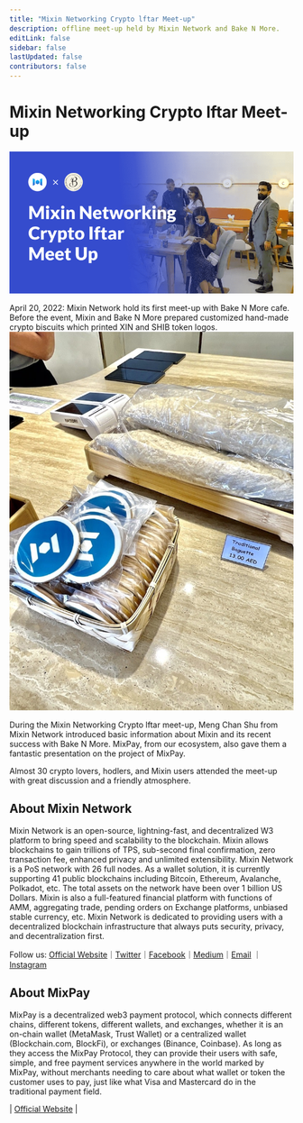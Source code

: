 ```yaml
---
title: "Mixin Networking Crypto lftar Meet-up"
description: offline meet-up held by Mixin Network and Bake N More.
editLink: false
sidebar: false
lastUpdated: false
contributors: false
---
```


# Mixin Networking Crypto lftar Meet-up

![banner](./banner.png)

April 20, 2022: Mixin Network hold its first meet-up with Bake N More cafe. Before the event, Mixin and Bake N More prepared customized hand-made crypto biscuits which printed XIN and SHIB token logos.
![biscuit](./meetup2.jpg)

During the Mixin Networking Crypto lftar meet-up, Meng Chan Shu from Mixin Network introduced basic information about Mixin and its recent success with Bake N More. MixPay, from our ecosystem, also gave them a fantastic presentation on the project of MixPay.

Almost 30 crypto lovers, hodlers, and Mixin users attended the meet-up with great discussion and a friendly atmosphere.

## About Mixin Network
Mixin Network is an open-source, lightning-fast, and decentralized W3 platform to bring speed and scalability to the blockchain. Mixin allows blockchains to gain trillions of TPS, sub-second final confirmation, zero transaction fee, enhanced privacy and unlimited extensibility.
Mixin Network is a PoS network with 26 full nodes. As a wallet solution, it is currently supporting 41 public blockchains including Bitcoin, Ethereum, Avalanche, Polkadot, etc. The total assets on the network have been over 1 billion US Dollars. Mixin is also a full-featured financial platform with functions of AMM, aggregating trade, pending orders on Exchange platforms, unbiased stable currency, etc. Mixin Network is dedicated to providing users with a decentralized blockchain infrastructure that always puts security, privacy, and decentralization first.

Follow us:
[Official Website](https://mixin.one/)｜[Twitter](https://twitter.com/Mixin_Network)｜[Facebook](https://www.facebook.com/MixinNetwork)｜[Medium](https://medium.com/mixinnetwork)｜[Email](http://contact@mixin.one) ｜[Instagram](https://instagram.com/mixinnetwork)

## About MixPay 

MixPay is a decentralized web3 payment protocol, which connects different chains, different tokens, different wallets, and exchanges, whether it is an on-chain wallet (MetaMask, Trust Wallet) or a centralized wallet (Blockchain.com, BlockFi), or exchanges (Binance, Coinbase). As long as they access the MixPay Protocol, they can provide their users with safe, simple, and free payment services anywhere in the world marked by MixPay, without merchants needing to care about what wallet or token the customer uses to pay, just like what Visa and Mastercard do in the traditional payment field. 

| [Official Website](https://mixpay.me/) |